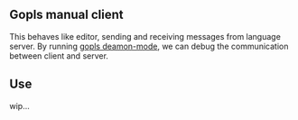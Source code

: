 ## Gopls manual client
This behaves like editor, sending and receiving messages from language server.
By running [gopls deamon-mode](https://github.com/golang/tools/blob/master/gopls/doc/daemon.md), we can debug the communication between client and server.

## Use
wip...